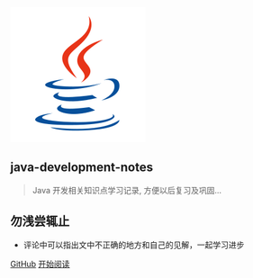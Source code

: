 ![logo](media/icon/java.svg)
## java-development-notes
> Java 开发相关知识点学习记录, 方便以后复习及巩固...
## 勿浅尝辄止


* 评论中可以指出文中不正确的地方和自己的见解，一起学习进步


[GitHub](https://github.com/itzhanglg)
[开始阅读](http://itzlg.gitee.io/java-development-notes/#/README)

<!-- 背景图片 -->


<!-- 背景色 -->

